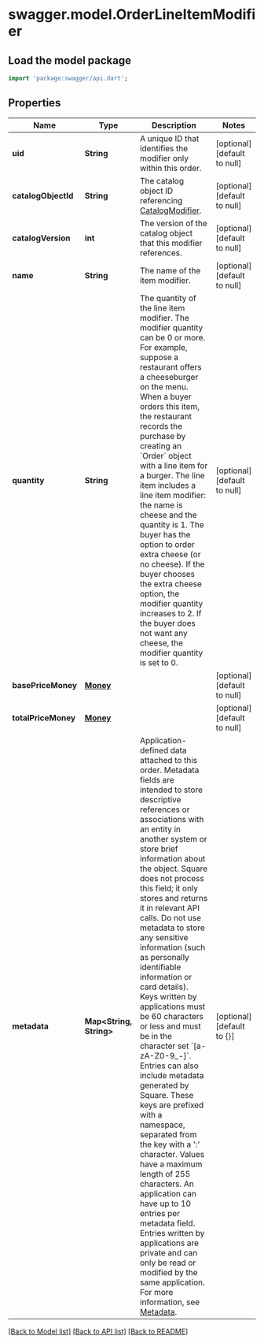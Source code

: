 # swagger.model.OrderLineItemModifier

## Load the model package
```dart
import 'package:swagger/api.dart';
```

## Properties
Name | Type | Description | Notes
------------ | ------------- | ------------- | -------------
**uid** | **String** | A unique ID that identifies the modifier only within this order. | [optional] [default to null]
**catalogObjectId** | **String** | The catalog object ID referencing [CatalogModifier](https://developer.squareup.com/reference/square_2023-12-13/objects/CatalogModifier). | [optional] [default to null]
**catalogVersion** | **int** | The version of the catalog object that this modifier references. | [optional] [default to null]
**name** | **String** | The name of the item modifier. | [optional] [default to null]
**quantity** | **String** | The quantity of the line item modifier. The modifier quantity can be 0 or more. For example, suppose a restaurant offers a cheeseburger on the menu. When a buyer orders this item, the restaurant records the purchase by creating an &#x60;Order&#x60; object with a line item for a burger. The line item includes a line item modifier: the name is cheese and the quantity is 1. The buyer has the option to order extra cheese (or no cheese). If the buyer chooses the extra cheese option, the modifier quantity increases to 2. If the buyer does not want any cheese, the modifier quantity is set to 0. | [optional] [default to null]
**basePriceMoney** | [**Money**](Money.md) |  | [optional] [default to null]
**totalPriceMoney** | [**Money**](Money.md) |  | [optional] [default to null]
**metadata** | **Map&lt;String, String&gt;** | Application-defined data attached to this order. Metadata fields are intended to store descriptive references or associations with an entity in another system or store brief information about the object. Square does not process this field; it only stores and returns it in relevant API calls. Do not use metadata to store any sensitive information (such as personally identifiable information or card details).  Keys written by applications must be 60 characters or less and must be in the character set &#x60;[a-zA-Z0-9_-]&#x60;. Entries can also include metadata generated by Square. These keys are prefixed with a namespace, separated from the key with a &#x27;:&#x27; character.  Values have a maximum length of 255 characters.  An application can have up to 10 entries per metadata field.  Entries written by applications are private and can only be read or modified by the same application.  For more information, see  [Metadata](https://developer.squareup.com/docs/build-basics/metadata). | [optional] [default to {}]

[[Back to Model list]](../README.md#documentation-for-models) [[Back to API list]](../README.md#documentation-for-api-endpoints) [[Back to README]](../README.md)

